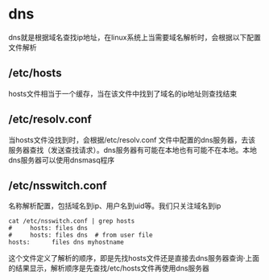 # dns
dns就是根据域名查找ip地址，在linux系统上当需要域名解析时，会根据以下配置文件解析

## /etc/hosts 
hosts文件相当于一个缓存，当在该文件中找到了域名的ip地址则查找结束

## /etc/resolv.conf 
当hosts文件没找到时，会根据/etc/resolv.conf 文件中配置的dns服务器，去该服务器查找（发送查找请求）。dns服务器有可能在本地也有可能不在本地。本地dns服务器可以使用dnsmasq程序

## /etc/nsswitch.conf
名称解析配置，包括域名到ip、用户名到uid等。我们只关注域名到ip
```shell
cat /etc/nsswitch.conf | grep hosts
#     hosts: files dns
#     hosts: files dns  # from user file
hosts:      files dns myhostname
```
这个文件定义了解析的顺序，即是先找hosts文件还是直接去dns服务器查询·上面的结果显示，解析顺序是先查找/etc/hosts文件再使用dns服务器
